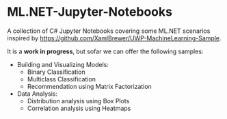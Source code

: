 # ML.NET-Jupyter-Notebooks

A collection of C# Jupyter Notebooks covering some ML.NET scenarios inspired by https://github.com/XamlBrewer/UWP-MachineLearning-Sample.

It is a **work in progress**, but sofar we can offer the following samples:

* Building and Visualizing Models:
  * Binary Classification
  * Multiclass Classification
  * Recommendation using Matrix Factorization
* Data Analysis:
  * Distribution analysis using Box Plots
  * Correlation analysis using Heatmaps
